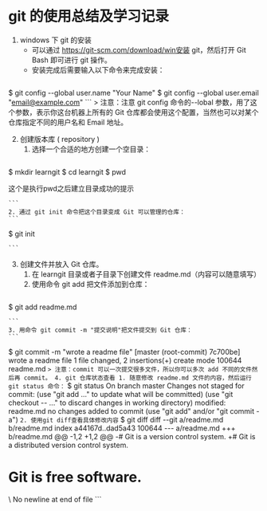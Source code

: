# git 的使用总结及学习记录

1. windows 下 git 的安装
    - 可以通过 https://git-scm.com/download/win安装 git，然后打开 Git Bash 即可进行 git 操作。
    - 安装完成后需要输入以下命令来完成安装：
    ```
$ git config --global user.name "Your Name"
$ git config --global user.email "email@example.com"
    ```
    > 注意：注意 git config 命令的--lobal 参数，用了这个参数，表示你这台机器上所有的 Git 仓库都会使用这个配置，当然也可以对某个仓库指定不同的用户名和 Email 地址。

2. 创建版本库 ( repository )
    1. 选择一个合适的地方创建一个空目录：
    ```
$ mkdir learngit
$ cd learngit
$ pwd
<!-- /C/Users/J/learngit -->这个是执行pwd之后建立目录成功的提示
    ```
    2. 通过 git init 命令把这个目录变成 Git 可以管理的仓库：
    ```
$ git init 
<!-- 成功后会显示：Initialized empty Git repository in C:/Users/J/learngit/.git/-->
    ```
3. 创建文件并放入 Git 仓库。
    1. 在 learngit 目录或者子目录下创建文件 readme.md（内容可以随意填写）
    2. 使用命令 git add 把文件添加到仓库：
    ```
$ git add readme.md
<!-- 执行上面的命令，没有任何显示，这就对了。没有消息就是好消息-->
    ```
    3. 用命令 git commit -m "提交说明"把文件提交到 Git 仓库：
    ```
$ git commit -m "wrote a readme file"
[master (root-commit) 7c700be] wrote a readme file
1 file changed, 2 insertions(+)
create mode 100644 readme.md
    ```
    > 注意：commit 可以一次提交很多文件，所以你可以多次 add 不同的文件然后再 commit。
4. git 仓库状态查看
    1. 随意修改 readme.md 文件的内容，然后运行 git status 命令：
    ```
$ git status
On branch master
Changes not staged for commit:
(use "git add <file>..." to update what will be committed)
(use "git checkout -- <file>..." to discard changes in working directory)
        modified:   readme.md
no changes added to commit (use "git add" and/or "git commit -a")
    ```
    2. 使用git diff查看具体修改内容
    ```
$ git diff
diff --git a/readme.md b/readme.md
index a44167d..dad5a43 100644
--- a/readme.md
+++ b/readme.md
@@ -1,2 +1,2 @@
-# Git is a version control system.
+# Git is a distributed version control system.
 # Git is free software.
\ No newline at end of file
    ```